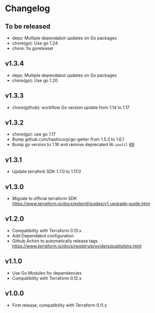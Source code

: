 # Changelog

## To be released

* deps: Multiple dependabot updates on Go packages
* chore(go): Use go 1.24
* chore: fix goreleaser

## v1.3.4

* deps: Multiple dependabot updates on Go packages
* chore(go): Use go 1.20

## v1.3.3

* chore(github): workflow Go version update from 1.14 to 1.17

## v1.3.2

* chore(go): use go 1.17
* Bump github.com/hashicorp/go-getter from 1.5.3 to 1.6.1
* Bump go version to 1.16 and remove deprecated lib `ioutil` [#9](https://github.com/Scalingo/terraform-provider-encrypted/pull/9)

## v1.3.1

* Update terrafork SDK 1.7.0 to 1.17.0

## v1.3.0

* Migrate to official terraform SDK
  https://www.terraform.io/docs/extend/guides/v1-upgrade-guide.html

## v1.2.0

* Compatibility with Terraform 0.13.x
* Add Dependabot configuration
* Github Action to automatically release tags
  https://www.terraform.io/docs/registry/providers/publishing.html

## v1.1.0

* Use Go Modules for dependencies
* Compatibility with Terraform 0.12.x

## v1.0.0

* First release, compatibility with Terraform 0.11.x

